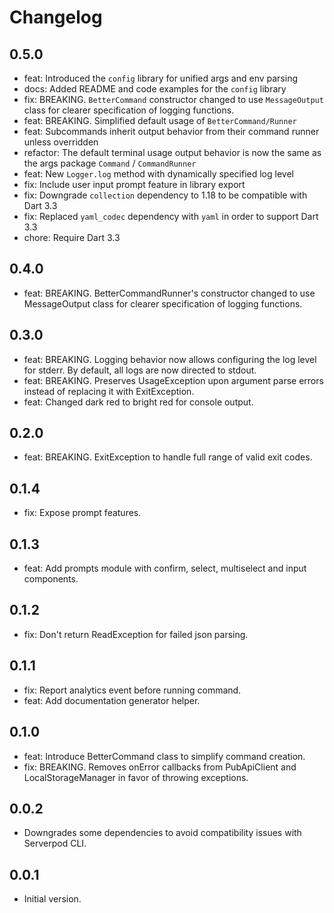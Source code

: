 # Changelog

## 0.5.0

- feat: Introduced the `config` library for unified args and env parsing
- docs: Added README and code examples for the `config` library
- fix: BREAKING. `BetterCommand` constructor changed to use `MessageOutput` class for clearer specification of logging functions.
- feat: BREAKING. Simplified default usage of `BetterCommand/Runner`
- feat: Subcommands inherit output behavior from their command runner unless overridden
- refactor: The default terminal usage output behavior is now the same as the args package `Command` / `CommandRunner`
- feat: New `Logger.log` method with dynamically specified log level
- fix: Include user input prompt feature in library export
- fix: Downgrade `collection` dependency to 1.18 to be compatible with Dart 3.3
- fix: Replaced `yaml_codec` dependency with `yaml` in order to support Dart 3.3
- chore: Require Dart 3.3

## 0.4.0

- feat: BREAKING. BetterCommandRunner's constructor changed to use MessageOutput class for clearer specification of logging functions.

## 0.3.0

- feat: BREAKING. Logging behavior now allows configuring the log level for stderr. By default, all logs are now directed to stdout.
- feat: BREAKING. Preserves UsageException upon argument parse errors instead of replacing it with ExitException.
- feat: Changed dark red to bright red for console output.

## 0.2.0

- feat: BREAKING. ExitException to handle full range of valid exit codes.

## 0.1.4

- fix: Expose prompt features.

## 0.1.3

- feat: Add prompts module with confirm, select, multiselect and input components.

## 0.1.2

- fix: Don't return ReadException for failed json parsing.

## 0.1.1

- fix: Report analytics event before running command.
- feat: Add documentation generator helper.

## 0.1.0

- feat: Introduce BetterCommand class to simplify command creation.
- fix: BREAKING. Removes onError callbacks from PubApiClient and LocalStorageManager in favor of throwing exceptions.

## 0.0.2

- Downgrades some dependencies to avoid compatibility issues with Serverpod CLI.

## 0.0.1

- Initial version.
